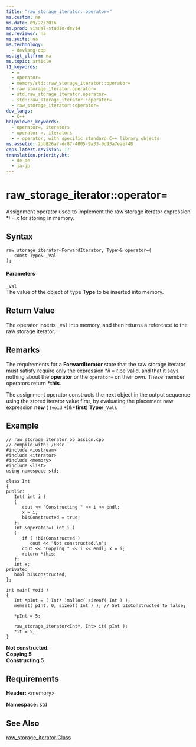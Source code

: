 ```yaml
---
title: "raw_storage_iterator::operator="
ms.custom: na
ms.date: 09/22/2016
ms.prod: visual-studio-dev14
ms.reviewer: na
ms.suite: na
ms.technology: 
  - devlang-cpp
ms.tgt_pltfrm: na
ms.topic: article
f1_keywords: 
  - =
  - operator=
  - memory/std::raw_storage_iterator::operator=
  - raw_storage_iterator.operator=
  - std.raw_storage_iterator.operator=
  - std::raw_storage_iterator::operator=
  - raw_storage_iterator::operator=
dev_langs: 
  - C++
helpviewer_keywords: 
  - operator=, iterators
  - operator =, iterators
  - = operator, with specific standard C++ library objects
ms.assetid: 2bb826a7-dc87-4005-9a33-0d93a7eaef48
caps.latest.revision: 17
translation.priority.ht: 
  - de-de
  - ja-jp
---
```

# raw_storage_iterator::operator=
Assignment operator used to implement the raw storage iterator expression \**i* = *x* for storing in memory.  
  
## Syntax  
  
```  
raw_storage_iterator<ForwardIterator, Type>& operator=(  
   const Type& _Val  
);  
```  
  
#### Parameters  
 `_Val`  
 The value of the object of type **Type** to be inserted into memory.  
  
## Return Value  
 The operator inserts `_Val` into memory, and then returns a reference to the raw storage iterator.  
  
## Remarks  
 The requirements for a **ForwardIterator** state that the raw storage iterator must satisfy require only the expression \**ii* = *t* be valid, and that it says nothing about the **operator** or the `operator=` on their own. These member operators return **\*this**.  
  
 The assignment operator constructs the next object in the output sequence using the stored iterator value first, by evaluating the placement new expression **new** ( (`void` \*)&\***first**) **Type**(`_Val`).  
  
## Example  
  
```  
// raw_storage_iterator_op_assign.cpp  
// compile with: /EHsc  
#include <iostream>  
#include <iterator>  
#include <memory>  
#include <list>  
using namespace std;  
  
class Int   
{  
public:  
   Int( int i )   
   {  
      cout << "Constructing " << i << endl;   
      x = i;  
      bIsConstructed = true;  
   };  
   Int &operator=( int i )   
   {  
      if ( !bIsConstructed )  
         cout << "Not constructed.\n";  
      cout << "Copying " << i << endl; x = i;  
      return *this;  
   };  
   int x;  
private:  
   bool bIsConstructed;  
};  
  
int main( void )  
{  
   Int *pInt = ( Int* )malloc( sizeof( Int ) );  
   memset( pInt, 0, sizeof( Int ) ); // Set bIsConstructed to false;  
  
   *pInt = 5;  
  
   raw_storage_iterator<Int*, Int> it( pInt );  
   *it = 5;  
}  
```  
  
 **Not constructed.**  
**Copying 5**  
**Constructing 5**   
## Requirements  
 **Header:** <memory\>  
  
 **Namespace:** std  
  
## See Also  
 [raw_storage_iterator Class](../vs140/raw_storage_iterator-class.md)